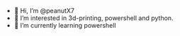 - 👋 Hi, I’m @peanutX7
- 👀 I’m interested in 3d-printing, powershell and python.
- 🌱 I’m currently learning powershell

